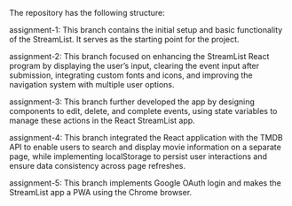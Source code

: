 The repository has the following structure:

assignment-1: This branch contains the initial setup and basic functionality of the StreamList. It serves as the starting point for the project.

assignment-2: This branch focused on enhancing the StreamList React program by displaying the user’s input, clearing the event input after submission, integrating custom fonts and icons, and improving the navigation system with multiple user options.

assignment-3: This branch further developed the app by designing components to edit, delete, and complete events, using state variables to manage these actions in the React StreamList app.

assignment-4: This branch integrated the React application with the TMDB API to enable users to search and display movie information on a separate page, while implementing localStorage to persist user interactions and ensure data consistency across page refreshes.

assignment-5: This branch implements Google OAuth login and makes the StreamList app a PWA using the Chrome browser.